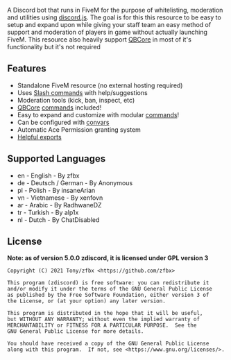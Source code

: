 A Discord bot that runs in FiveM for the purpose of whitelisting, moderation and utilities using [discord.js](https://discord.js.org/). The goal is for this this resource to be easy to setup and expand upon while giving your staff team an easy method of support and moderation of players in game without actually launching FiveM. This resource also heavily support [QBCore](https://github.com/qbcore-framework) in most of it's functionality but it's not required

## Features

- Standalone FiveM resource (no external hosting required)
- Uses [Slash commands](https://support.discord.com/hc/en-us/articles/1500000368501-Slash-Commands-FAQ) with help/suggestions
- Moderation tools (kick, ban, inspect, etc)
- [QBCore](https://github.com/qbcore-framework) [commands](https://zfbx.github.io/zdiscord/commands) included!
- Easy to expand and customize with modular [commands](https://zfbx.github.io/zdiscord/commands#add-commands)!
- Can be configured with [convars](https://zfbx.github.io/zdiscord/convars)
- Automatic Ace Permission granting system
- [Helpful exports](https://zfbx.github.io/zdiscord/exports)

## Supported Languages

- en - English - By zfbx
- de - Deutsch / German - By Anonymous
- pl - Polish - By insaneArian
- vn - Vietnamese - By xenfovn
- ar - Arabic - By RadhwaneDZ
- tr - Turkish - By alp1x
- nl - Dutch - By ChatDisabled

## License

**Note: as of version 5.0.0 zdiscord, it is licensed under GPL version 3**

    Copyright (C) 2021 Tony/zfbx <https://github.com/zfbx>

    This program (zdiscord) is free software: you can redistribute it
    and/or modify it under the terms of the GNU General Public License
    as published by the Free Software Foundation, either version 3 of
    the License, or (at your option) any later version.

    This program is distributed in the hope that it will be useful,
    but WITHOUT ANY WARRANTY; without even the implied warranty of
    MERCHANTABILITY or FITNESS FOR A PARTICULAR PURPOSE.  See the
    GNU General Public License for more details.

    You should have received a copy of the GNU General Public License
    along with this program.  If not, see <https://www.gnu.org/licenses/>.
